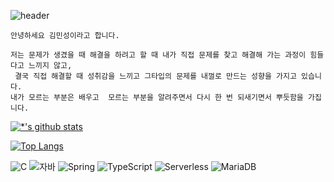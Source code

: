 ![header](https://capsule-render.vercel.app/api?type=wave&color=auto&height=250&section=header&text=Git%20Hub&fontSize=50)

```
안녕하세요 김민성이라고 합니다.
```
```
저는 문제가 생겼을 때 해결을 하려고 할 때 내가 직접 문제를 찾고 해결해 가는 과정이 힘들다고 느끼지 않고,
 결국 직접 해결할 때 성취감을 느끼고 그타입의 문제를 내껄로 만드는 성향을 가지고 있습니다.
내가 모르는 부분은 배우고  모르는 부분을 알려주면서 다시 한 번 되새기면서 뿌듯함을 가집니다.
```
[![*'s github stats](https://github-readme-stats.vercel.app/api?username=alstjd1018&show_icons=true&theme=dark)](https://github.com/alstjd1018)

[![Top Langs](https://github-readme-stats.vercel.app/api/top-langs/?username=alstjd1018)](https://github.com/alstjd1018/github-readme-stats)

![C](https://img.shields.io/badge/-C-123456?style=flat-square&logo=C&logoColor=black)
![자바](https://img.shields.io/badge/-자바-007396?style=flat&logo=Java&logoColor=ffffff)
![Spring](https://img.shields.io/badge/-Spring-6DB33F?style=for-the-badge&logo=Spring&logoColor=white)
![TypeScript](https://img.shields.io/badge/-TypeScript-3178C6?style=flat-square&logo=TypeScript&logoColor=white)
![Serverless](https://img.shields.io/badge/-Serverless-FD5750?style=flat-square&logo=Serverless&logoColor=magenta)
![MariaDB](https://img.shields.io/badge/-MariaDB-1F305F?style=flat-square&logo=mariadb&logoColor=white)

